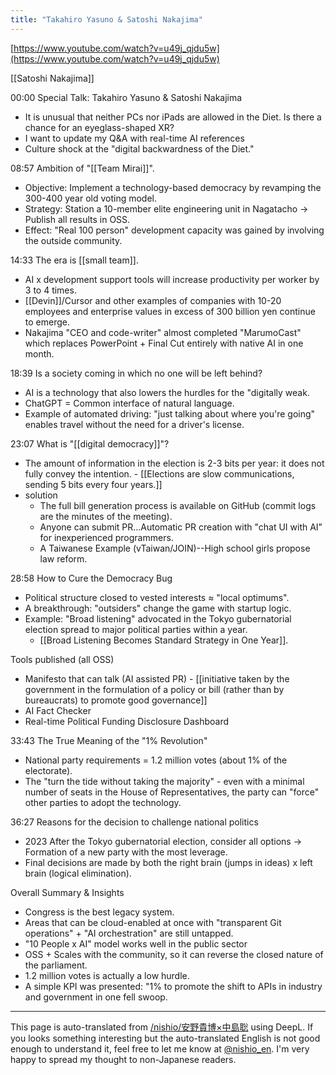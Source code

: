 ```yaml
---
title: "Takahiro Yasuno & Satoshi Nakajima"
---
```


[https://www.youtube.com/watch?v=u49j_qjdu5w](https://www.youtube.com/watch?v=u49j_qjdu5w)

[[Satoshi Nakajima]]

00:00 Special Talk: Takahiro Yasuno & Satoshi Nakajima
- It is unusual that neither PCs nor iPads are allowed in the Diet. Is there a chance for an eyeglass-shaped XR?
- I want to update my Q&A with real-time AI references
- Culture shock at the "digital backwardness of the Diet."

08:57 Ambition of "[[Team Mirai]]".
- Objective: Implement a technology-based democracy by revamping the 300-400 year old voting model.
- Strategy: Station a 10-member elite engineering unit in Nagatacho → Publish all results in OSS.
- Effect: "Real 100 person" development capacity was gained by involving the outside community.

14:33 The era is [[small team]].
- AI x development support tools will increase productivity per worker by 3 to 4 times.
- [[Devin]]/Cursor and other examples of companies with 10-20 employees and enterprise values in excess of 300 billion yen continue to emerge.
- Nakajima "CEO and code-writer" almost completed "MarumoCast" which replaces PowerPoint + Final Cut entirely with native AI in one month.

18:39 Is a society coming in which no one will be left behind?
- AI is a technology that also lowers the hurdles for the "digitally weak.
- ChatGPT = Common interface of natural language.
- Example of automated driving: "just talking about where you're going" enables travel without the need for a driver's license.

23:07 What is "[[digital democracy]]"?
- The amount of information in the election is 2-3 bits per year: it does not fully convey the intention.
        - [[Elections are slow communications, sending 5 bits every four years.]]
- solution
    - The full bill generation process is available on GitHub (commit logs are the minutes of the meeting).
    - Anyone can submit PR...Automatic PR creation with "chat UI with AI" for inexperienced programmers.
    - A Taiwanese Example (vTaiwan/JOIN)--High school girls propose law reform.

28:58 How to Cure the Democracy Bug
- Political structure closed to vested interests ≈ "local optimums".
- A breakthrough: "outsiders" change the game with startup logic.
- Example: "Broad listening" advocated in the Tokyo gubernatorial election spread to major political parties within a year.
    - [[Broad Listening Becomes Standard Strategy in One Year]].

Tools published (all OSS)
- Manifesto that can talk (AI assisted PR)
        - [[initiative taken by the government in the formulation of a policy or bill (rather than by bureaucrats) to promote good governance]]
- AI Fact Checker
- Real-time Political Funding Disclosure Dashboard

33:43 The True Meaning of the "1% Revolution"
- National party requirements = 1.2 million votes (about 1% of the electorate).
- The "turn the tide without taking the majority" - even with a minimal number of seats in the House of Representatives, the party can "force" other parties to adopt the technology.

36:27 Reasons for the decision to challenge national politics
- 2023 After the Tokyo gubernatorial election, consider all options → Formation of a new party with the most leverage.
- Final decisions are made by both the right brain (jumps in ideas) x left brain (logical elimination).

Overall Summary & Insights
- Congress is the best legacy system.
- Areas that can be cloud-enabled at once with "transparent Git operations" + "AI orchestration" are still untapped.
- "10 People x AI" model works well in the public sector
- OSS + Scales with the community, so it can reverse the closed nature of the parliament.
- 1.2 million votes is actually a low hurdle.
- A simple KPI was presented: "1% to promote the shift to APIs in industry and government in one fell swoop.

---
This page is auto-translated from [/nishio/安野貴博×中島聡](https://scrapbox.io/nishio/安野貴博×中島聡) using DeepL. If you looks something interesting but the auto-translated English is not good enough to understand it, feel free to let me know at [@nishio_en](https://twitter.com/nishio_en). I'm very happy to spread my thought to non-Japanese readers.